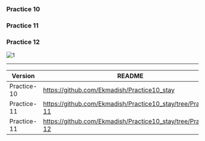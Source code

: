 ### Practice 10

### Practice 11 

### Practice 12
![1](https://user-images.githubusercontent.com/44582949/99914277-63b8e180-2d26-11eb-8d66-ce630eaff18b.gif)




****************************************************************************
| Version | README |
| ------ | ------ |
| Practice-10 | https://github.com/Ekmadish/Practice10_stay |
| Practice-11 | https://github.com/Ekmadish/Practice10_stay/tree/Practice-11|
| Practice-11 | https://github.com/Ekmadish/Practice10_stay/tree/Practice-12|
